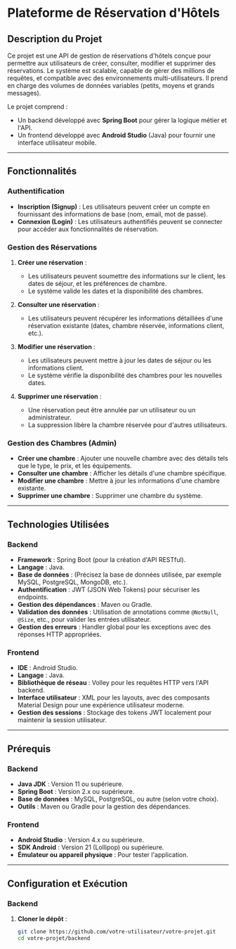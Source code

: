 # Plateforme de Réservation d'Hôtels

## Description du Projet

Ce projet est une API de gestion de réservations d'hôtels conçue pour permettre aux utilisateurs de créer, consulter, modifier et supprimer des réservations. Le système est scalable, capable de gérer des millions de requêtes, et compatible avec des environnements multi-utilisateurs. Il prend en charge des volumes de données variables (petits, moyens et grands messages).

Le projet comprend :
- Un backend développé avec **Spring Boot** pour gérer la logique métier et l'API.
- Un frontend développé avec **Android Studio** (Java) pour fournir une interface utilisateur mobile.

---

## Fonctionnalités

### Authentification
- **Inscription (Signup)** : Les utilisateurs peuvent créer un compte en fournissant des informations de base (nom, email, mot de passe).
- **Connexion (Login)** : Les utilisateurs authentifiés peuvent se connecter pour accéder aux fonctionnalités de réservation.

### Gestion des Réservations
1. **Créer une réservation** :
   - Les utilisateurs peuvent soumettre des informations sur le client, les dates de séjour, et les préférences de chambre.
   - Le système valide les dates et la disponibilité des chambres.

2. **Consulter une réservation** :
   - Les utilisateurs peuvent récupérer les informations détaillées d'une réservation existante (dates, chambre réservée, informations client, etc.).

3. **Modifier une réservation** :
   - Les utilisateurs peuvent mettre à jour les dates de séjour ou les informations client.
   - Le système vérifie la disponibilité des chambres pour les nouvelles dates.

4. **Supprimer une réservation** :
   - Une réservation peut être annulée par un utilisateur ou un administrateur.
   - La suppression libère la chambre réservée pour d'autres utilisateurs.

### Gestion des Chambres (Admin)
- **Créer une chambre** : Ajouter une nouvelle chambre avec des détails tels que le type, le prix, et les équipements.
- **Consulter une chambre** : Afficher les détails d'une chambre spécifique.
- **Modifier une chambre** : Mettre à jour les informations d'une chambre existante.
- **Supprimer une chambre** : Supprimer une chambre du système.

---

## Technologies Utilisées

### Backend
- **Framework** : Spring Boot (pour la création d'API RESTful).
- **Langage** : Java.
- **Base de données** : (Précisez la base de données utilisée, par exemple MySQL, PostgreSQL, MongoDB, etc.).
- **Authentification** : JWT (JSON Web Tokens) pour sécuriser les endpoints.
- **Gestion des dépendances** : Maven ou Gradle.
- **Validation des données** : Utilisation de annotations comme `@NotNull`, `@Size`, etc., pour valider les entrées utilisateur.
- **Gestion des erreurs** : Handler global pour les exceptions avec des réponses HTTP appropriées.

### Frontend
- **IDE** : Android Studio.
- **Langage** : Java.
- **Bibliothèque de réseau** : Volley pour les requêtes HTTP vers l'API backend.
- **Interface utilisateur** : XML pour les layouts, avec des composants Material Design pour une expérience utilisateur moderne.
- **Gestion des sessions** : Stockage des tokens JWT localement pour maintenir la session utilisateur.

---

## Prérequis

### Backend
- **Java JDK** : Version 11 ou supérieure.
- **Spring Boot** : Version 2.x ou supérieure.
- **Base de données** : MySQL, PostgreSQL, ou autre (selon votre choix).
- **Outils** : Maven ou Gradle pour la gestion des dépendances.

### Frontend
- **Android Studio** : Version 4.x ou supérieure.
- **SDK Android** : Version 21 (Lollipop) ou supérieure.
- **Émulateur ou appareil physique** : Pour tester l'application.

---

## Configuration et Exécution

### Backend
1. **Cloner le dépôt** :
   ```bash
   git clone https://github.com/votre-utilisateur/votre-projet.git
   cd votre-projet/backend
